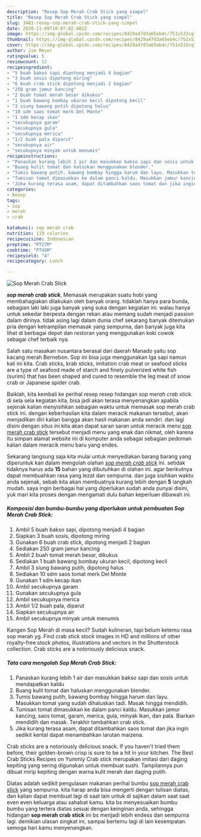 ```yaml
---
description: "Resep Sop Merah Crab Stick yang simpel"
title: "Resep Sop Merah Crab Stick yang simpel"
slug: 3481-resep-sop-merah-crab-stick-yang-simpel
date: 2020-11-09T10:07:02.002Z
image: https://img-global.cpcdn.com/recipes/8429a47d3a65eb4c/751x532cq70/sop-merah-crab-stick-foto-resep-utama.jpg
thumbnail: https://img-global.cpcdn.com/recipes/8429a47d3a65eb4c/751x532cq70/sop-merah-crab-stick-foto-resep-utama.jpg
cover: https://img-global.cpcdn.com/recipes/8429a47d3a65eb4c/751x532cq70/sop-merah-crab-stick-foto-resep-utama.jpg
author: Jim Meyer
ratingvalue: 5
reviewcount: 12
recipeingredient:
- "5 buah bakso sapi dipotong menjadi 4 bagian"
- "3 buah sosis dipotong miring"
- "6 buah crab stick dipotong menjadi 2 bagian"
- "250 gram jamur kancing"
- "2 buah tomat merah besar dikukus"
- "1 buah bawang bombay ukuran kecil dipotong kecil"
- "3 siung bawang putih dipotong halus"
- "10 sdm saos tomat merk Del Monte"
- "1 sdm kecap ikan"
- "secukupnya garam"
- "secukupnya gula"
- "secukupnya merica"
- "1/2 buah pala diparut"
- "secukupnya air"
- "secukupnya minyak untuk menumis"
recipeinstructions:
- "Panaskan kurang lebih 1 air dan masukkan bakso sapi dan sosis untuk mendapatkan kaldu"
- "Buang kulit tomat dan haluskan menggunakan blender."
- "Tumis bawang putih, bawang bombay hingga harum dan layu. Masukkan tomat yang sudah dihaluskan tadi. Masak hingga mendidih."
- "Tumisan tomat dimasukkan ke dalam panci kaldu. Masukkan jamur kancing, saos tomat, garam, merica, gula, minyak ikan, dan pala. Biarkan mendidih dan masak. Terakhir tambahkan crab stick."
- "Jika kurang terasa asam, dapat ditambahkan saos tomat dan jika ingin sedikit kental dapat menambahkan larutan maizena."
categories:
- Resep
tags:
- sop
- merah
- crab

katakunci: sop merah crab 
nutrition: 119 calories
recipecuisine: Indonesian
preptime: "PT27M"
cooktime: "PT45M"
recipeyield: "4"
recipecategory: Lunch

---
```



![Sop Merah Crab Stick](https://img-global.cpcdn.com/recipes/8429a47d3a65eb4c/751x532cq70/sop-merah-crab-stick-foto-resep-utama.jpg)

<b><i>sop merah crab stick</i></b>, Memasak merupakan suatu hobi yang membahagiakan dilakukan oleh banyak orang. tidaklah hanya para bunda, sebagian laki laki juga banyak yang suka dengan kegiatan ini. walau hanya untuk sekedar berpesta dengan rekan atau memang sudah menjadi passion dalam dirinya. tidak asing lagi dalam dunia chef sekarang banyak ditemukan pria dengan ketrampilan memasak yang sempurna, dan banyak juga kita lihat di berbagai depot dan restoran yang menggunakan koki cowok sebagai chef terbaik nya.

Salah satu masakan nusantara berasal dari daerah Manado yaitu sop kacang merah Bernebon. Sop ini bisa juga menggunakan Iga sapi namun kali ini kita. Crab sticks, krab sticks, imitation crab meat or seafood sticks are a type of seafood made of starch and finely pulverized white fish (surimi) that has been shaped and cured to resemble the leg meat of snow crab or Japanese spider crab.

Baiklah, kita kembali ke perihal resep resep hidangan <i>sop merah crab stick</i>. di sela sela kegiatan kita, bisa jadi akan terasa menyenangkan apabila sejenak kalian menyisihkan sebagian waktu untuk memasak sop merah crab stick ini. dengan keberhasilan kita dalam meracik makanan tersebut, akan menjadikan diri kalian bangga akan hasil makanan anda sendiri. dan lagi disini dengan situs ini kita akan dapat saran saran untuk meracik menu <u>sop merah crab stick</u> tersebut menjadi menu yang enak dan nikmat, oleh karena itu simpan alamat website ini di komputer anda sebagai sebagian pedoman kalian dalam meracik menu baru yang endes.


Sekarang langsung saja kita mulai untuk menyediakan barang barang yang diperuntuk kan dalam mengolah olahan <u><i>sop merah crab stick</i></u> ini. setidak tidaknya harus ada <b>15</b> bahan yang dibutuhkan di olahan ini. agar berikutnya dapat membuahkan rasa yang lezat dan sempurna. dan juga sisihkan waktu anda sejenak, sebab kita akan membuatnya kurang lebih dengan <b>5</b> langkah mudah. saya ingin berbagai hal yang diperlukan sudah anda punyai disini, yuk mari kita proses dengan mengamati dulu bahan keperluan dibawah ini.

<!--inarticleads1-->

##### Komposisi dan bumbu-bumbu yang diperlukan untuk pembuatan Sop Merah Crab Stick:

1. Ambil 5 buah bakso sapi, dipotong menjadi 4 bagian
1. Siapkan 3 buah sosis, dipotong miring
1. Gunakan 6 buah crab stick, dipotong menjadi 2 bagian
1. Sediakan 250 gram jamur kancing
1. Ambil 2 buah tomat merah besar, dikukus
1. Sediakan 1 buah bawang bombay ukuran kecil, dipotong kecil
1. Ambil 3 siung bawang putih, dipotong halus
1. Sediakan 10 sdm saos tomat merk Del Monte
1. Gunakan 1 sdm kecap ikan
1. Ambil secukupnya garam
1. Gunakan secukupnya gula
1. Ambil secukupnya merica
1. Ambil 1/2 buah pala, diparut
1. Siapkan secukupnya air
1. Ambil secukupnya minyak untuk menumis


Kangen Sop Merah di masa kecil? Sudah kulineran, tapi belum ketemu rasa sop merah yg. Find crab stick stock images in HD and millions of other royalty-free stock photos, illustrations and vectors in the Shutterstock collection. Crab sticks are a notoriously delicious snack. 

<!--inarticleads2-->

##### Tata cara mengolah Sop Merah Crab Stick:

1. Panaskan kurang lebih 1 air dan masukkan bakso sapi dan sosis untuk mendapatkan kaldu
1. Buang kulit tomat dan haluskan menggunakan blender.
1. Tumis bawang putih, bawang bombay hingga harum dan layu. Masukkan tomat yang sudah dihaluskan tadi. Masak hingga mendidih.
1. Tumisan tomat dimasukkan ke dalam panci kaldu. Masukkan jamur kancing, saos tomat, garam, merica, gula, minyak ikan, dan pala. Biarkan mendidih dan masak. Terakhir tambahkan crab stick.
1. Jika kurang terasa asam, dapat ditambahkan saos tomat dan jika ingin sedikit kental dapat menambahkan larutan maizena.


Crab sticks are a notoriously delicious snack. If you haven&#39;t tried them before, their golden-brown crisp is sure to be a hit in your kitchen. The Best Crab Sticks Recipes on Yummly Crab stick merupakan imitasi dari daging kepiting yang sering digunakan untuk membuat sushi. Tampilannya pun dibuat mirip kepiting dengan warna kulit merah dan daging putih. 

Diatas adalah sedikit pengulasan makanan perihal bumbu <u>sop merah crab stick</u> yang sempurna. kita harap anda bisa mengerti dengan tulisan diatas, dan kalian dapat membuat lagi di saat lain untuk di sajikan dalam saat saat even even keluarga atau sahabat kamu. kita bs menyesuaikan bumbu bumbu yang tertera diatas sesuai dengan keinginan anda, sehingga hidangan <b>sop merah crab stick</b> ini bs menjadi lebih endess dan sempurna lagi. demikian ulasan singkat ini, sampai bertemu lagi di lain kesempatan. semoga hari kamu menyenangkan.
